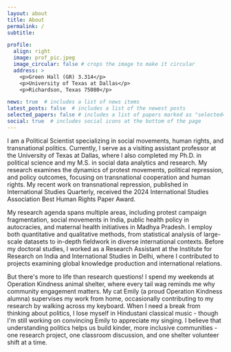 ```yaml
---
layout: about
title: About
permalink: /
subtitle: 

profile:
  align: right
  image: prof_pic.jpeg
  image_circular: false # crops the image to make it circular
  address: >
    <p>Green Hall (GR) 3.314</p>
    <p>University of Texas at Dallas</p>
    <p>Richardson, Texas 75080</p>

news: true  # includes a list of news items
latest_posts: false  # includes a list of the newest posts
selected_papers: false # includes a list of papers marked as "selected={true}"
social: true  # includes social icons at the bottom of the page
---
```


I am a Political Scientist specializing in social movements, human rights, and transnational politics. Currently, I serve as a visiting assistant professor at the University of Texas at Dallas, where I also completed my Ph.D. in political science and my M.S. in social data analytics and research. My research examines the dynamics of protest movements, political repression, and policy outcomes, focusing on transnational cooperation and human rights. My recent work on transnational repression, published in International Studies Quarterly, received the 2024 International Studies Association Best Human Rights Paper Award.

My research agenda spans multiple areas, including protest campaign fragmentation, social movements in India, public health policy in autocracies, and maternal health initiatives in Madhya Pradesh. I employ both quantitative and qualitative methods, from statistical analysis of large-scale datasets to in-depth fieldwork in diverse international contexts. Before my doctoral studies, I worked as a Research Assistant at the Institute for Research on India and International Studies in Delhi, where I contributed to projects examining global knowledge production and international relations.

But there's more to life than research questions! I spend my weekends at Operation Kindness animal shelter, where every tail wag reminds me why community engagement matters. My cat Emily (a proud Operation Kindness alumna) supervises my work from home, occasionally contributing to my research by walking across my keyboard. When I need a break from thinking about politics, I lose myself in Hindustani classical music - though I'm still working on convincing Emily to appreciate my singing. I believe that understanding politics helps us build kinder, more inclusive communities - one research project, one classroom discussion, and one shelter volunteer shift at a time.
